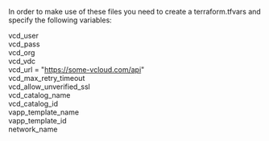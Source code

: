 In order to make use of these files you need to create a terraform.tfvars and specify the following variables:

vcd_user  
vcd_pass  
vcd_org  
vcd_vdc  
vcd_url = "https://some-vcloud.com/api"  
vcd_max_retry_timeout  
vcd_allow_unverified_ssl  
vcd_catalog_name  
vcd_catalog_id  
vapp_template_name  
vapp_template_id  
network_name  
